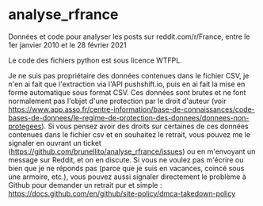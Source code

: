 # analyse_rfrance
Données et code pour analyser les posts sur reddit.com/r/France, entre le 1er janvier 2010 et le 28 février 2021

Le code des fichiers python est sous licence WTFPL. 

Je ne suis pas propriétaire des données contenues dans le fichier CSV, je n'en ai fait que l'extraction via l'API pushshift.io, puis en ai fait la mise en forme automatique sous format CSV. Ces données sont brutes et ne font normalement pas l'objet d'une protection par le droit d'auteur (voir https://www.app.asso.fr/centre-information/base-de-connaissances/code-bases-de-donnees/le-regime-de-protection-des-donnees/donnees-non-protegees). Si vous pensez avoir des droits sur certaines de ces données contenues dans le fichier csv et en souhaitez le retrait, vous pouvez me le signaler en ouvrant un ticket (https://github.com/brunellito/analyse_rfrance/issues) ou en m'envoyant un message sur Reddit, et on en discute. Si vous ne voulez pas m'écrire ou bien que je ne réponds pas (parce que je suis en vacances, coincé sous une armoire, etc.), vous pouvez aussi signaler directement le problème à Github pour demander un retrait pur et simple : https://docs.github.com/en/github/site-policy/dmca-takedown-policy
